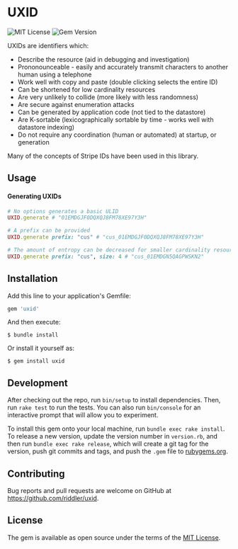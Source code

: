 # UXID

![MIT License][badge_license_url]
![Gem Version][badge_version_url]

UXIDs are identifiers which:

* Describe the resource (aid in debugging and investigation)
* Prononounceable - easily and accurately transmit characters to another human using a telephone
* Work well with copy and paste (double clicking selects the entire ID)
* Can be shortened for low cardinality resources
* Are very unlikely to collide (more likely with less randomness)
* Are secure against enumeration attacks
* Can be generated by application code (not tied to the datastore)
* Are K-sortable (lexicographically sortable by time - works well with datastore indexing)
* Do not require any coordination (human or automated) at startup, or generation

Many of the concepts of Stripe IDs have been used in this library.

## Usage

#### Generating UXIDs

```ruby
# No options generates a basic ULID
UXID.generate # "01EMDGJF0DQXQJ8FM78XE97Y3H"

# A prefix can be provided
UXID.generate prefix: "cus" # "cus_01EMDGJF0DQXQJ8FM78XE97Y3H"

# The amount of entropy can be decreased for smaller cardinality resources
UXID.generate prefix: "cus", size: 4 # "cus_01EMDGN5QAGPWSKN2"
```


## Installation

Add this line to your application's Gemfile:

```ruby
gem 'uxid'
```

And then execute:

    $ bundle install

Or install it yourself as:

    $ gem install uxid


## Development

After checking out the repo, run `bin/setup` to install dependencies. Then, run `rake test` to run the tests. You can also run `bin/console` for an interactive prompt that will allow you to experiment.

To install this gem onto your local machine, run `bundle exec rake install`. To release a new version, update the version number in `version.rb`, and then run `bundle exec rake release`, which will create a git tag for the version, push git commits and tags, and push the `.gem` file to [rubygems.org](https://rubygems.org).

## Contributing

Bug reports and pull requests are welcome on GitHub at https://github.com/riddler/uxid.


## License

The gem is available as open source under the terms of the [MIT License](https://opensource.org/licenses/MIT).

<!-- LINKS -->
[mit_license_url]: http://opensource.org/licenses/MIT

<!-- BADGES -->
[badge_license_url]: https://img.shields.io/badge/license-MIT-brightgreen.svg?cacheSeconds=3600?style=flat-square
[badge_version_url]: https://badge.fury.io/rb/uxid.svg
